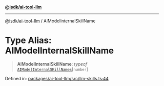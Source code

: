 [**@isdk/ai-tool-llm**](../README.md)

***

[@isdk/ai-tool-llm](../globals.md) / AIModelInternalSkillName

# Type Alias: AIModelInternalSkillName

> **AIModelInternalSkillName**: *typeof* [`AIModelInternalSKillNames`](../variables/AIModelInternalSKillNames.md)\[`number`\]

Defined in: [packages/ai-tool-llm/src/llm-skills.ts:44](https://github.com/isdk/ai-tool-llm.js/blob/780a1d1c86b3c56efc274a930a7b482fc2c1a2a1/src/llm-skills.ts#L44)
